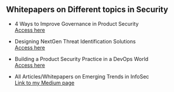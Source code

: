 ## Whitepapers on Different topics in Security

* 4 Ways to Improve Governance in Product Security\
[Access here](https://securityboulevard.com/2021/07/4-ways-to-improve-governance-in-product-security/)

* Designing NextGen Threat Identification Solutions\
[Access here](https://www.slideshare.net/arunprabhakar167/designing-nextgen-threat-identification-solutions)

* Building a Product Security Practice in a DevOps World\
[Access here](https://www.slideshare.net/arunprabhakar167/building-a-product-security-practice-in-a-devops-world)

* All Articles/Whitepapers on Emerging Trends in InfoSec\
[Link to my Medium page](https://arunp14sec.medium.com/)
